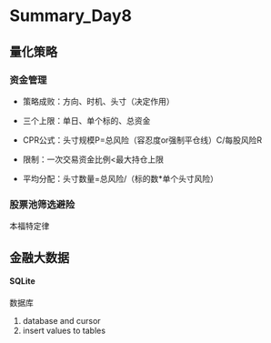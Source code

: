 # Summary_Day8

## 量化策略

### 资金管理

- 策略成败：方向、时机、头寸（决定作用）

- 三个上限：单日、单个标的、总资金

- CPR公式：头寸规模P=总风险（容忍度or强制平仓线）C/每股风险R

- 限制：一次交易资金比例<最大持仓上限

- 平均分配：头寸数量=总风险/（标的数*单个头寸风险）

### 股票池筛选避险

本福特定律



## 金融大数据

#### SQLite

数据库

1. database and cursor
2. insert values to tables